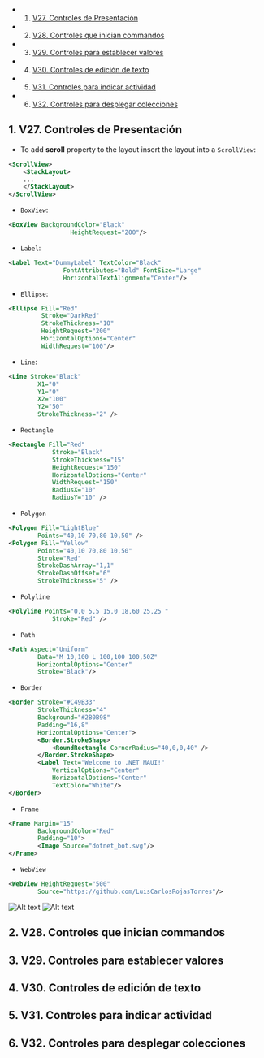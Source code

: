 <!-- vscode-markdown-toc -->
* 1. [V27. Controles de Presentación](#V27.ControlesdePresentacin)
* 2. [V28. Controles que inician commandos](#V28.Controlesqueiniciancommandos)
* 3. [V29. Controles para establecer valores](#V29.Controlesparaestablecervalores)
* 4. [V30. Controles de edición de texto](#V30.Controlesdeedicindetexto)
* 5. [V31. Controles para indicar actividad](#V31.Controlesparaindicaractividad)
* 6. [V32. Controles para desplegar colecciones](#V32.Controlesparadesplegarcolecciones)

<!-- vscode-markdown-toc-config
	numbering=true
	autoSave=true
	/vscode-markdown-toc-config -->
<!-- /vscode-markdown-toc -->

##  1. <a name='V27.ControlesdePresentacin'></a>V27. Controles de Presentación
- To add **scroll** property to the layout insert the layout into a `ScrollView`:

``` xml
<ScrollView>
	<StackLayout>
	...
	</StackLayout>
</ScrollView>
```

- `BoxView`:

``` xml
<BoxView BackgroundColor="Black"
                 HeightRequest="200"/>
```

- `Label`:

``` xml
<Label Text="DummyLabel" TextColor="Black"
               FontAttributes="Bold" FontSize="Large"
               HorizontalTextAlignment="Center"/>
```

- `Ellipse`:

``` xml
<Ellipse Fill="Red"
         Stroke="DarkRed"
         StrokeThickness="10"
         HeightRequest="200"
         HorizontalOptions="Center"
         WidthRequest="100"/>
```

- `Line`:
  
``` xml
<Line Stroke="Black"
        X1="0"
        Y1="0"
        X2="100"
        Y2="50"
        StrokeThickness="2" />
```
- `Rectangle`
``` xml
<Rectangle Fill="Red"
            Stroke="Black"
            StrokeThickness="15"
            HeightRequest="150"
            HorizontalOptions="Center"
            WidthRequest="150"
            RadiusX="10"
            RadiusY="10" />
```
- `Polygon`
``` xml
<Polygon Fill="LightBlue"
        Points="40,10 70,80 10,50" />
<Polygon Fill="Yellow"
        Points="40,10 70,80 10,50" 
        Stroke="Red"
        StrokeDashArray="1,1"
        StrokeDashOffset="6"
        StrokeThickness="5" />
```
- `Polyline`
``` xml
<Polyline Points="0,0 5,5 15,0 18,60 25,25 "
            Stroke="Red" />
```
- `Path`
``` xml
<Path Aspect="Uniform"
        Data="M 10,100 L 100,100 100,50Z"
        HorizontalOptions="Center"
        Stroke="Black"/>
```
- `Border`
``` xml
<Border Stroke="#C49B33"
        StrokeThickness="4"
        Background="#2B0B98"
        Padding="16,8"
        HorizontalOptions="Center">
        <Border.StrokeShape>
            <RoundRectangle CornerRadius="40,0,0,40" />
        </Border.StrokeShape>
        <Label Text="Welcome to .NET MAUI!"
        	VerticalOptions="Center" 
            HorizontalOptions="Center" 
            TextColor="White"/>
</Border>
```

- `Frame`
``` xml
<Frame Margin="15"
        BackgroundColor="Red"
        Padding="10">
        <Image Source="dotnet_bot.svg"/>
</Frame>
```
- `WebView`
``` xml
<WebView HeightRequest="500"
        Source="https://github.com/LuisCarlosRojasTorres"/>
```

![Alt text](image-18.png)
![Alt text](image-19.png)

##  2. <a name='V28.Controlesqueiniciancommandos'></a>V28. Controles que inician commandos
##  3. <a name='V29.Controlesparaestablecervalores'></a>V29. Controles para establecer valores

##  4. <a name='V30.Controlesdeedicindetexto'></a>V30. Controles de edición de texto

##  5. <a name='V31.Controlesparaindicaractividad'></a>V31. Controles para indicar actividad

##  6. <a name='V32.Controlesparadesplegarcolecciones'></a>V32. Controles para desplegar colecciones

